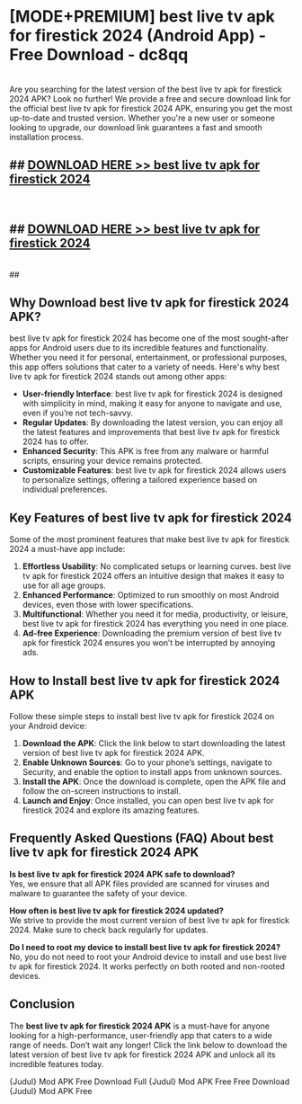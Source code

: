 # [MODE+PREMIUM] best live tv apk for firestick 2024 (Android App) - Free Download - dc8qq <br>
<br>
Are you searching for the latest version of the best live tv apk for firestick 2024 APK? Look no further! We provide a free and secure download link for the official best live tv apk for firestick 2024 APK, ensuring you get the most up-to-date and trusted version. Whether you're a new user or someone looking to upgrade, our download link guarantees a fast and smooth installation process.


## ##  [DOWNLOAD HERE >> best live tv apk for firestick 2024](http://freeplayer.one?title=best_live_tv_apk_for_firestick_2024&ref=git)
  <br>

##  ## [DOWNLOAD HERE >> best live tv apk for firestick 2024](http://freeplayer.one?title=best_live_tv_apk_for_firestick_2024&ref=git)
  <br>
  ##



## Why Download best live tv apk for firestick 2024 APK?

best live tv apk for firestick 2024 has become one of the most sought-after apps for Android users due to its incredible features and functionality. Whether you need it for personal, entertainment, or professional purposes, this app offers solutions that cater to a variety of needs. Here's why best live tv apk for firestick 2024 stands out among other apps:

- **User-friendly Interface**: best live tv apk for firestick 2024 is designed with simplicity in mind, making it easy for anyone to navigate and use, even if you’re not tech-savvy.
- **Regular Updates**: By downloading the latest version, you can enjoy all the latest features and improvements that best live tv apk for firestick 2024 has to offer.
- **Enhanced Security**: This APK is free from any malware or harmful scripts, ensuring your device remains protected.
- **Customizable Features**: best live tv apk for firestick 2024 allows users to personalize settings, offering a tailored experience based on individual preferences.

## Key Features of best live tv apk for firestick 2024

Some of the most prominent features that make best live tv apk for firestick 2024 a must-have app include:

1. **Effortless Usability**: No complicated setups or learning curves. best live tv apk for firestick 2024 offers an intuitive design that makes it easy to use for all age groups.
2. **Enhanced Performance**: Optimized to run smoothly on most Android devices, even those with lower specifications.
3. **Multifunctional**: Whether you need it for media, productivity, or leisure, best live tv apk for firestick 2024 has everything you need in one place.
4. **Ad-free Experience**: Downloading the premium version of best live tv apk for firestick 2024 ensures you won’t be interrupted by annoying ads.

## How to Install best live tv apk for firestick 2024 APK

Follow these simple steps to install best live tv apk for firestick 2024 on your Android device:

1. **Download the APK**: Click the link below to start downloading the latest version of best live tv apk for firestick 2024 APK.
2. **Enable Unknown Sources**: Go to your phone’s settings, navigate to Security, and enable the option to install apps from unknown sources.
3. **Install the APK**: Once the download is complete, open the APK file and follow the on-screen instructions to install.
4. **Launch and Enjoy**: Once installed, you can open best live tv apk for firestick 2024 and explore its amazing features.

## Frequently Asked Questions (FAQ) About best live tv apk for firestick 2024 APK

**Is best live tv apk for firestick 2024 APK safe to download?**  
Yes, we ensure that all APK files provided are scanned for viruses and malware to guarantee the safety of your device.

**How often is best live tv apk for firestick 2024 updated?**  
We strive to provide the most current version of best live tv apk for firestick 2024. Make sure to check back regularly for updates.

**Do I need to root my device to install best live tv apk for firestick 2024?**  
No, you do not need to root your Android device to install and use best live tv apk for firestick 2024. It works perfectly on both rooted and non-rooted devices.

## Conclusion

The **best live tv apk for firestick 2024 APK** is a must-have for anyone looking for a high-performance, user-friendly app that caters to a wide range of needs. Don’t wait any longer! Click the link below to download the latest version of best live tv apk for firestick 2024 APK and unlock all its incredible features today.

{Judul} Mod APK Free
Download Full {Judul} Mod APK Free
Free Download {Judul} Mod APK Free

